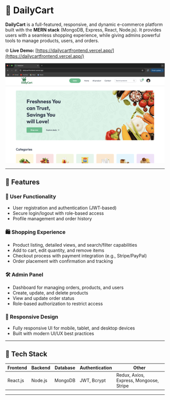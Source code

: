 # 🛒 DailyCart

**DailyCart** is a full-featured, responsive, and dynamic e-commerce platform built with the **MERN stack** (MongoDB, Express, React, Node.js). It provides users with a seamless shopping experience, while giving admins powerful tools to manage products, users, and orders.

🌐 **Live Demo:** [https://dailycartfrontend.vercel.app/](https://dailycartfrontend.vercel.app/)

![DailyCart Preview](client/public/dailycart.png) 

---

## 🚀 Features

### 👥 User Functionality
- User registration and authentication (JWT-based)
- Secure login/logout with role-based access
- Profile management and order history

### 🛍️ Shopping Experience
- Product listing, detailed views, and search/filter capabilities
- Add to cart, edit quantity, and remove items
- Checkout process with payment integration (e.g., Stripe/PayPal)
- Order placement with confirmation and tracking

### 🛠️ Admin Panel
- Dashboard for managing orders, products, and users
- Create, update, and delete products
- View and update order status
- Role-based authorization to restrict access

### 📱 Responsive Design
- Fully responsive UI for mobile, tablet, and desktop devices
- Built with modern UI/UX best practices

---

## 🧰 Tech Stack

| Frontend | Backend | Database | Authentication | Other |
|----------|---------|----------|----------------|-------|
| React.js | Node.js | MongoDB  | JWT, Bcrypt     | Redux, Axios, Express, Mongoose, Stripe |

---

